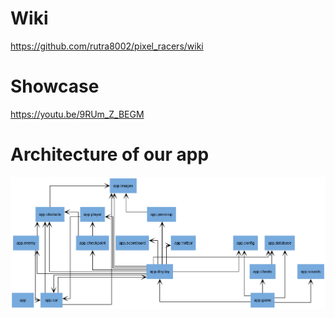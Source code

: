 # Wiki
https://github.com/rutra8002/pixel_racers/wiki

# Showcase
https://youtu.be/9RUm_Z_BEGM

# Architecture of our app
![Architecture of our app](https://github.com/rutra8002/pixel_racers/blob/main/docs/uml/packages_GameApp.png)
